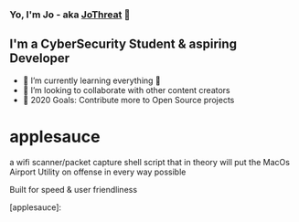 ### Yo, I'm Jo - aka [JoThreat][twitter] 👋

## I'm a CyberSecurity Student & aspiring Developer


- 🌱 I’m currently learning everything 🤣
- 👯 I’m looking to collaborate with other content creators
- 🥅 2020 Goals: Contribute more to Open Source projects

# applesauce
a wifi scanner/packet capture shell script that in theory will put the MacOs Airport Utility on offense in every way possible 

Built for speed & user friendliness 









[twitter]: https://twitter.com/Jo_Threat
[applesauce]: 
